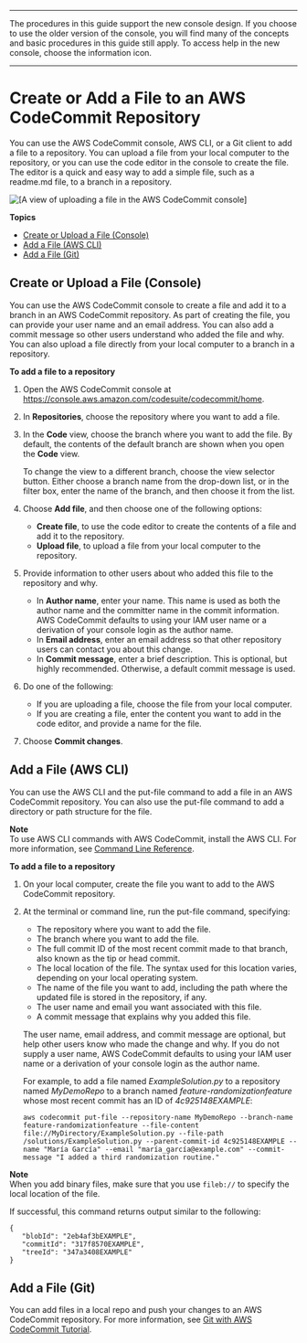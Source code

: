 --------

 The procedures in this guide support the new console design\. If you choose to use the older version of the console, you will find many of the concepts and basic procedures in this guide still apply\. To access help in the new console, choose the information icon\.

--------

# Create or Add a File to an AWS CodeCommit Repository<a name="how-to-create-file"></a>

You can use the AWS CodeCommit console, AWS CLI, or a Git client to add a file to a repository\. You can upload a file from your local computer to the repository, or you can use the code editor in the console to create the file\. The editor is a quick and easy way to add a simple file, such as a readme\.md file, to a branch in a repository\. 

![\[A view of uploading a file in the AWS CodeCommit console\]](http://docs.aws.amazon.com/codecommit/latest/userguide/images/codecommit-commit-first-file.png)

**Topics**
+ [Create or Upload a File \(Console\)](#how-to-create-file-console)
+ [Add a File \(AWS CLI\)](#how-to-create-file-cli)
+ [Add a File \(Git\)](#how-to-create-file-git)

## Create or Upload a File \(Console\)<a name="how-to-create-file-console"></a>

You can use the AWS CodeCommit console to create a file and add it to a branch in an AWS CodeCommit repository\. As part of creating the file, you can provide your user name and an email address\. You can also add a commit message so other users understand who added the file and why\. You can also upload a file directly from your local computer to a branch in a repository\.

**To add a file to a repository**

1. Open the AWS CodeCommit console at [https://console\.aws\.amazon\.com/codesuite/codecommit/home](https://console.aws.amazon.com/codesuite/codecommit/home)\.

1. In **Repositories**, choose the repository where you want to add a file\.

1. In the **Code** view, choose the branch where you want to add the file\. By default, the contents of the default branch are shown when you open the **Code** view\. 

   To change the view to a different branch, choose the view selector button\. Either choose a branch name from the drop\-down list, or in the filter box, enter the name of the branch, and then choose it from the list\.

1. Choose **Add file**, and then choose one of the following options:
   + **Create file**, to use the code editor to create the contents of a file and add it to the repository\.
   + **Upload file**, to upload a file from your local computer to the repository\.

1. Provide information to other users about who added this file to the repository and why\. 
   + In **Author name**, enter your name\. This name is used as both the author name and the committer name in the commit information\. AWS CodeCommit defaults to using your IAM user name or a derivation of your console login as the author name\.
   + In **Email address**, enter an email address so that other repository users can contact you about this change\. 
   + In **Commit message**, enter a brief description\. This is optional, but highly recommended\. Otherwise, a default commit message is used\.

1. Do one of the following:
   + If you are uploading a file, choose the file from your local computer\.
   + If you are creating a file, enter the content you want to add in the code editor, and provide a name for the file\.

1. Choose **Commit changes**\.

## Add a File \(AWS CLI\)<a name="how-to-create-file-cli"></a>

You can use the AWS CLI and the put\-file command to add a file in an AWS CodeCommit repository\. You can also use the put\-file command to add a directory or path structure for the file\.

**Note**  
To use AWS CLI commands with AWS CodeCommit, install the AWS CLI\. For more information, see [Command Line Reference](cmd-ref.md)\. 

**To add a file to a repository**

1. On your local computer, create the file you want to add to the AWS CodeCommit repository\.

1. At the terminal or command line, run the put\-file command, specifying:
   + The repository where you want to add the file\.
   + The branch where you want to add the file\.
   + The full commit ID of the most recent commit made to that branch, also known as the tip or head commit\.
   + The local location of the file\. The syntax used for this location varies, depending on your local operating system\.
   + The name of the file you want to add, including the path where the updated file is stored in the repository, if any\.
   + The user name and email you want associated with this file\.
   + A commit message that explains why you added this file\.

   The user name, email address, and commit message are optional, but help other users know who made the change and why\. If you do not supply a user name, AWS CodeCommit defaults to using your IAM user name or a derivation of your console login as the author name\.

   For example, to add a file named *ExampleSolution\.py* to a repository named *MyDemoRepo* to a branch named *feature\-randomizationfeature* whose most recent commit has an ID of *4c925148EXAMPLE*:

   ```
   aws codecommit put-file --repository-name MyDemoRepo --branch-name feature-randomizationfeature --file-content file://MyDirectory/ExampleSolution.py --file-path /solutions/ExampleSolution.py --parent-commit-id 4c925148EXAMPLE --name "María García" --email "maría_garcía@example.com" --commit-message "I added a third randomization routine."
   ```
**Note**  
When you add binary files, make sure that you use `fileb://` to specify the local location of the file\.

   If successful, this command returns output similar to the following:

   ```
   {
      "blobId": "2eb4af3bEXAMPLE",
      "commitId": "317f8570EXAMPLE",
      "treeId": "347a3408EXAMPLE"
   }
   ```

## Add a File \(Git\)<a name="how-to-create-file-git"></a>

You can add files in a local repo and push your changes to an AWS CodeCommit repository\. For more information, see [Git with AWS CodeCommit Tutorial](getting-started.md)\.